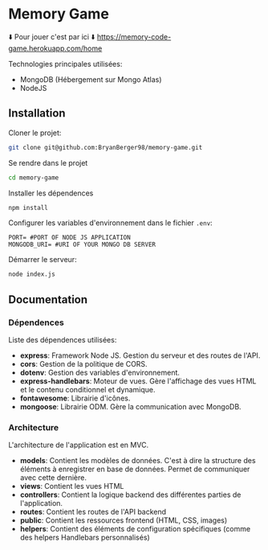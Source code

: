 # Memory Game

⬇️ Pour jouer c'est par ici ⬇️
https://memory-code-game.herokuapp.com/home

Technologies principales utilisées:
- MongoDB (Hébergement sur Mongo Atlas)
- NodeJS

## Installation

Cloner le projet:
```bash
git clone git@github.com:BryanBerger98/memory-game.git
```
Se rendre dans le projet
```bash
cd memory-game
```
Installer les dépendences
```bash
npm install
```
Configurer les variables d'environnement dans le fichier `.env`:
```dosini
PORT= #PORT OF NODE JS APPLICATION
MONGODB_URI= #URI OF YOUR MONGO DB SERVER
```
Démarrer le serveur:
```bash
node index.js
```

## Documentation

### Dépendences

Liste des dépendences utilisées:
- **express**: Framework Node JS. Gestion du serveur et des routes de l'API.
- **cors**: Gestion de la politique de CORS.
- **dotenv**: Gestion des variables d'environnement.
- **express-handlebars**: Moteur de vues. Gère l'affichage des vues HTML et le contenu conditionnel et dynamique.
- **fontawesome**: Librairie d'icônes.
- **mongoose**: Librairie ODM. Gère la communication avec MongoDB.

### Architecture

L'architecture de l'application est en MVC.

- **models**: Contient les modèles de données. C'est à dire la structure des éléments à enregistrer en base de données. Permet de communiquer avec cette dernière.
- **views**: Contient les vues HTML
- **controllers**: Contient la logique backend des différentes parties de l'application.
- **routes**: Contient les routes de l'API backend
- **public**: Contient les ressources frontend (HTML, CSS, images)
- **helpers**: Contient des éléments de configuration spécifiques (comme des helpers Handlebars personnalisés)